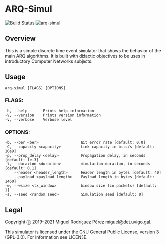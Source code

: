 ARQ-Simul
=====

[![Build
Status](https://travis-ci.org/RedesdeOrdenadores/arq-simul.svg?branch=master)](https://travis-ci.org/RedesdeOrdenadores/arq-simul)
[![arq-simul](https://snapcraft.io/arq-simul/badge.svg)](https://snapcraft.io/arq-simul)

## Overview

This is a simple discrete time event simulator that shows the behavior of the
main ARQ algorithms. It is built with didactic objectives to be uses in
introductory Computer Networks subjects.

## Usage
    arq-simul [FLAGS] [OPTIONS]

### FLAGS:
    -h, --help       Prints help information
    -V, --version    Prints version information
    -v, --verbose    Verbose level

### OPTIONS:
    -b, --ber <ber>                   Bit error rate [default: 0.0]
    -C, --capacity <capacity>         Link capacity in bits/s [default: 10e9]
    -p, --prop_delay <delay>          Propagation delay, in seconds [default: 1e-3]
    -l, --duration <duration>         Simulation duration, in seconds [default: 0.1]
        --header <header_length>      Header length in bytes [default: 40]
        --payload <payload_length>    Payload length in bytes [default: 1460]
    -w, --wsize <tx_window>           Window size (in packets) [default: 1]
	-s, --seed <random seed>          Simulation seed [default: 0]

## Legal

Copyright ⓒ 2019–2021 Miguel Rodríguez Pérez <miguel@det.uvigo.gal>.

This simulator is licensed under the GNU General Public License, version 3
(GPL-3.0). For information see LICENSE.

